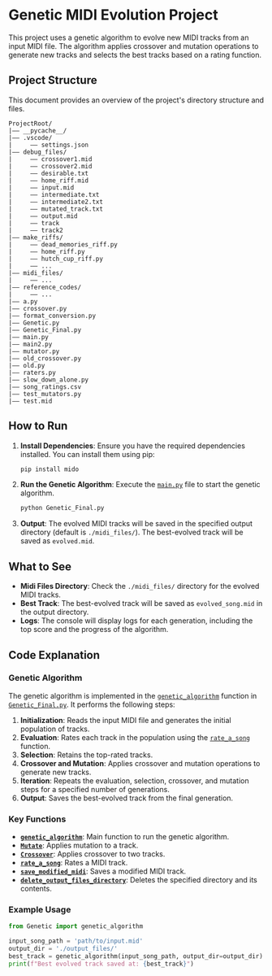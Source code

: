 # Genetic MIDI Evolution Project

This project uses a genetic algorithm to evolve new MIDI tracks from an input MIDI file. The algorithm applies crossover and mutation operations to generate new tracks and selects the best tracks based on a rating function.

## Project Structure

This document provides an overview of the project's directory structure and files.

```
ProjectRoot/
|—— __pycache__/
|—— .vscode/
|     —— settings.json
|—— debug_files/
|     —— crossover1.mid
|     —— crossover2.mid
|     —— desirable.txt
|     —— home_riff.mid
|     —— input.mid
|     —— intermediate.txt
|     —— intermediate2.txt
|     —— mutated_track.txt
|     —— output.mid
|     —— track
|     —— track2
|—— make_riffs/
|     —— dead_memories_riff.py
|     —— home_riff.py
|     —— hutch_cup_riff.py
|     —— ...
|—— midi_files/
|     —— ...
|—— reference_codes/
|     —— ...
|—— a.py
|—— crossover.py
|—— format_conversion.py
|—— Genetic.py
|—— Genetic_Final.py
|—— main.py
|—— main2.py
|—— mutator.py
|—— old_crossover.py
|—— old.py
|—— raters.py
|—— slow_down_alone.py
|—— song_ratings.csv
|—— test_mutators.py
|—— test.mid
```

## How to Run

1. **Install Dependencies**: Ensure you have the required dependencies installed. You can install them using pip:
    ```sh
    pip install mido
    ```

2. **Run the Genetic Algorithm**: Execute the [`main.py`](main.py) file to start the genetic algorithm.
    ```sh
    python Genetic_Final.py
    ```

3. **Output**: The evolved MIDI tracks will be saved in the specified output directory (default is `./midi_files/`). The best-evolved track will be saved as `evolved.mid`.

## What to See

- **Midi Files Directory**: Check the `./midi_files/` directory for the evolved MIDI tracks.
- **Best Track**: The best-evolved track will be saved as `evolved_song.mid` in the output directory.
- **Logs**: The console will display logs for each generation, including the top score and the progress of the algorithm.

## Code Explanation

### Genetic Algorithm

The genetic algorithm is implemented in the [`genetic_algorithm`](Genetic_Final.py) function in [`Genetic_Final.py`](Genetic_Final.py). It performs the following steps:

1. **Initialization**: Reads the input MIDI file and generates the initial population of tracks.
2. **Evaluation**: Rates each track in the population using the [`rate_a_song`](Genetic.py) function.
3. **Selection**: Retains the top-rated tracks.
4. **Crossover and Mutation**: Applies crossover and mutation operations to generate new tracks.
5. **Iteration**: Repeats the evaluation, selection, crossover, and mutation steps for a specified number of generations.
6. **Output**: Saves the best-evolved track from the final generation.

### Key Functions

- **[`genetic_algorithm`](Genetic_Final.py)**: Main function to run the genetic algorithm.
- **[`Mutate`](Genetic_Final.py)**: Applies mutation to a track.
- **[`Crossover`](Genetic_Final.py)**: Applies crossover to two tracks.
- **[`rate_a_song`](Genetic_Final.py)**: Rates a MIDI track.
- **[`save_modified_midi`](Genetic_Final.py)**: Saves a modified MIDI track.
- **[`delete_output_files_directory`](Genetic_Final.py)**: Deletes the specified directory and its contents.

### Example Usage

```python
from Genetic import genetic_algorithm

input_song_path = 'path/to/input.mid'
output_dir = './output_files/'
best_track = genetic_algorithm(input_song_path, output_dir=output_dir)
print(f"Best evolved track saved at: {best_track}")
